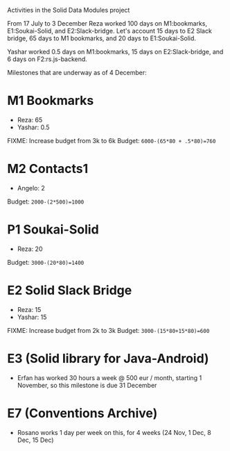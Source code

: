 Activities in the Solid Data Modules project

From 17 July to 3 December Reza worked 100 days on M1:bookmarks, E1:Soukai-Solid, and E2:Slack-bridge.
Let's account 15 days to E2 Slack bridge, 65 days to M1 bookmarks, and 20 days to E1:Soukai-Solid.

Yashar worked 0.5 days on M1:bookmarks, 15 days on E2:Slack-bridge, and 6 days on F2:rs.js-backend.

Milestones that are underway as of 4 December:

# M1 Bookmarks
* Reza: 65
* Yashar: 0.5

FIXME: Increase budget from 3k to 6k
Budget: `6000-(65*80 + .5*80)=760`

# M2 Contacts1
* Angelo: 2

Budget: `2000-(2*500)=1000`

# P1 Soukai-Solid
* Reza: 20

Budget: `3000-(20*80)=1400`

# E2 Solid Slack Bridge
* Reza: 15
* Yashar: 15

FIXME: Increase budget from 2k to 3k
Budget: `3000-(15*80+15*80)=600`

# E3 (Solid library for Java-Android)

* Erfan has worked 30 hours a week @ 500 eur / month, starting 1 November, so this milestone is due 31 December

# E7 (Conventions Archive)

* Rosano works 1 day per week on this, for 4 weeks (24 Nov, 1 Dec, 8 Dec, 15 Dec)
